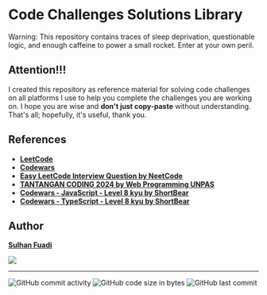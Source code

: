 # Code Challenges Solutions Library
Warning: This repository contains traces of sleep deprivation, questionable logic, and enough caffeine to power a small rocket. Enter at your own peril.

## Attention!!!
I created this repository as reference material for solving code challenges on all platforms I use to help you complete the challenges you are working on.
I hope you are wise and <strong>don't just copy-paste</strong> without understanding.
That's all; hopefully, it's useful, thank you.

## References
- <strong>[LeetCode](https://leetcode.com/)</strong>
- <strong>[Codewars](https://www.codewars.com/)</strong>
- <strong>[Easy LeetCode Interview Question by NeetCode](https://www.youtube.com/playlist?list=PLot-Xpze53lfQmTEztbgdp8ALEoydvnRQ)</strong>
- <strong>[TANTANGAN CODING 2024 by Web Programming UNPAS](https://youtube.com/playlist?list=PLFIM0718LjIVrOglQcS_ZHkT5T_27Cmea&si=qz8ygKHs5HYnxPn9)</strong>
- <strong>[Codewars - JavaScript - Level 8 kyu by ShortBear](https://youtube.com/playlist?list=PLDVHxUyqluR1l9q2TYHiiUqcfuaTozLov&si=HQAWiEroVoM9WJJL)</strong>
- <strong>[Codewars - TypeScript - Level 8 kyu by ShortBear](https://youtube.com/playlist?list=PLDVHxUyqluR2ZxzlXSxqofQEqbv7ysxlR&si=gVhsGpwQmUVyoNou)</strong>

## Author
<strong>[Sulhan Fuadi](https://github.com/sulhanfuadi)</strong>

<!-- <img src="https://www.codewars.com/users/sulhanfuadi/badges/small" >  -->
<img src="https://www.codewars.com/users/sulhanfuadi/badges/small" >

---

![GitHub commit activity](https://img.shields.io/github/commit-activity/m/sulhanfuadi/coding-everyday)
![GitHub code size in bytes](https://img.shields.io/github/languages/code-size/sulhanfuadi/coding-everyday)
![GitHub last commit](https://img.shields.io/github/last-commit/sulhanfuadi/coding-everyday)
